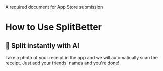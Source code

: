 A required document for App Store submission

# How to Use SplitBetter

## 📌 Split instantly with AI

Take a photo of your receipt in the app and we will automatically scan the receipt.
Just add your friends' names and you're done!
